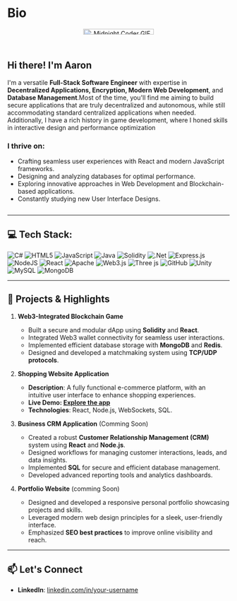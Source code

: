 # Bio
<div style="display: flex; flex-wrap: wrap;">


<!-- Image Container -->
  <div style="flex: 1 1 30%; text-align: center; margin-bottom: 20px;">
    <img src="https://raw.githubusercontent.com/punitkmryh/punitkmryh/master/Developer.gif" 	alt="Midnight Coder GIF" style="width: 80%; max-width: 200px; border-radius: 10px;">
  </div>

  <div style="flex: 1 1 100%; max-width: 600px; text-align: left;">
    <h2>Hi there! I'm Aaron</h2>
    <p>
      I'm a versatile <strong>Full-Stack Software Engineer</strong> with expertise in 
  <strong>Decentralized Applications, Encryption, Modern Web Development</strong>, and 
  <strong>Database Management</strong>.Most of the time, you'll find me aiming to build secure applications that are truly decentralized and autonomous, while still accommodating standard centralized applications when needed. Additionally, I have a rich history in game development, where I honed skills in interactive design and performance optimization
    </p>
    <h3>I thrive on:</h3>
    <ul>
      <li>Crafting seamless user experiences with React and modern JavaScript frameworks.</li>
      <li>Designing and analyzing databases for optimal performance.</li>
      <li>Exploring innovative approaches in Web Development and Blockchain-based applications.</li>
      <li>Constantly studying new User Interface Designs.</li>
    </ul>
  </div>

</div>

---

## 💻 Tech Stack:
![C#](https://img.shields.io/badge/c%23-%23239120.svg?style=for-the-badge&logo=csharp&logoColor=white) ![HTML5](https://img.shields.io/badge/html5-%23E34F26.svg?style=for-the-badge&logo=html5&logoColor=white) ![JavaScript](https://img.shields.io/badge/javascript-%23323330.svg?style=for-the-badge&logo=javascript&logoColor=%23F7DF1E) ![Java](https://img.shields.io/badge/java-%23ED8B00.svg?style=for-the-badge&logo=openjdk&logoColor=white) ![Solidity](https://img.shields.io/badge/Solidity-%23363636.svg?style=for-the-badge&logo=solidity&logoColor=white) ![.Net](https://img.shields.io/badge/.NET-5C2D91?style=for-the-badge&logo=.net&logoColor=white) ![Express.js](https://img.shields.io/badge/express.js-%23404d59.svg?style=for-the-badge&logo=express&logoColor=%2361DAFB) ![NodeJS](https://img.shields.io/badge/node.js-6DA55F?style=for-the-badge&logo=node.js&logoColor=white) ![React](https://img.shields.io/badge/react-%2320232a.svg?style=for-the-badge&logo=react&logoColor=%2361DAFB) ![Apache](https://img.shields.io/badge/apache-%23D42029.svg?style=for-the-badge&logo=apache&logoColor=white) ![Web3.js](https://img.shields.io/badge/web3.js-F16822?style=for-the-badge&logo=web3.js&logoColor=white) ![Three js](https://img.shields.io/badge/threejs-black?style=for-the-badge&logo=three.js&logoColor=white) ![GitHub](https://img.shields.io/badge/github-%23121011.svg?style=for-the-badge&logo=github&logoColor=white) ![Unity](https://img.shields.io/badge/unity-%23000000.svg?style=for-the-badge&logo=unity&logoColor=white) ![MySQL](https://img.shields.io/badge/mysql-4479A1.svg?style=for-the-badge&logo=mysql&logoColor=white) ![MongoDB](https://img.shields.io/badge/MongoDB-%234ea94b.svg?style=for-the-badge&logo=mongodb&logoColor=white)

---

## 🚀 Projects & Highlights

1. **Web3-Integrated Blockchain Game** 
   - Built a secure and modular dApp using **Solidity** and **React**.
   - Integrated Web3 wallet connectivity for seamless user interactions.
   - Implemented efficient database storage with **MongoDB** and **Redis**.
   - Designed and developed a matchmaking system using **TCP/UDP protocols**.


2. **Shopping Website Application**
   - **Description**: A fully functional e-commerce platform, with an intuitive user interface to enhance shopping experiences.
   - **Live Demo: [Explore the app](https://github.com/your-username/shopping-app)**
   - **Technologies**: React, Node.js, WebSockets, SQL.


3. **Business CRM Application** (Comming Soon)
   - Created a robust **Customer Relationship Management (CRM)** system using **React** and **Node.js**.
   - Designed workflows for managing customer interactions, leads, and data insights.
   - Implemented **SQL** for secure and efficient database management.
   - Developed advanced reporting tools and analytics dashboards.


4. **Portfolio Website** (comming Soon)
   - Designed and developed a responsive personal portfolio showcasing projects and skills.
   - Leveraged modern web design principles for a sleek, user-friendly interface.
   - Emphasized **SEO best practices** to improve online visibility and reach.


---

## 📫 Let's Connect
- **LinkedIn**: [linkedin.com/in/your-username](https://linkedin.com/in/your-username)
